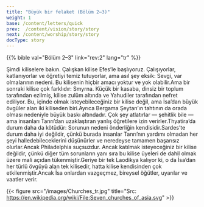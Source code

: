 ```yaml
---
title: "Büyük bir felaket (Bölüm 2–3)"
weight: 1
base: /content/letters/quick
prev:  /content/vision/story/story
next: /content/worship/story/story
docType: story
---
```


{{% bible val="Bölüm 2–3" link="rev:2" lang="tr" %}}

<a name="83ff"></a>
Şimdi kiliselere bakın. Çalışkan kilise Efes’le başlıyoruz. Çalışıyorlar, katlanıyorlar ve öğretiyi temiz tutuyorlar, ama asıl şey eksik: Sevgi, var olmalarının nedeni. Bu kilisenin hiçbir amacı yoktur ve yok olabilir.Ama bir sonraki kilise çok farklıdır: Smyrna. Küçük bir kasaba, dinsiz bir toplum tarafından ezilmiş, kilise zulüm altında ve Yahudiler tarafından nefret ediliyor. Bu, içinde olmak isteyebileceğiniz bir kilise değil, ama İsa’dan büyük övgüler alan iki kiliseden biri.Ayrıca Bergama Şeytan’ın tahtının da orada olması nedeniyle büyük baskı altındadır. Çok şey atlatırlar — şehitlik bile — ama insanları Tanrı’dan uzaklaştıran yanlış öğretilere izin verirler.Thyatira’da durum daha da kötüdür: Sorunun nedeni önderliğin kendisidir.Sardes’te durum daha iyi değildir, çünkü burada insanlar Tanrı’nın yardımı olmadan her şeyi halledebileceklerini düşünürler ve neredeyse tamamen başarısız olurlar.Ancak Philadelphia suçsuzdur. Ancak katılmak isteyeceğiniz bir kilise değildir, çünkü diğer tüm sorunların yanı sıra bu kilise üyeleri de dahil olmak üzere mali açıdan tükenmiştir.Geriye bir tek Laodikya kalıyor ki, o da İsa’dan her türlü övgüyü alan tek kilisedir, hatta kilise kendisinden çok etkilenmiştir.Ancak İsa onlardan vazgeçmez, bireysel öğütler, uyarılar ve vaatler verir.

{{< figure src="/images/Churches_tr.jpg" title="Src: https://en.wikipedia.org/wiki/File:Seven_churches_of_asia.svg" >}}

